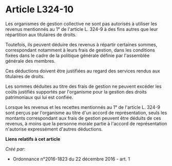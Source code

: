 # Article L324-10

Les organismes de gestion collective ne sont pas autorisés à utiliser les revenus mentionnés au 1° de l'article L. 324-9 à
des fins autres que leur répartition aux titulaires de droits. 

Toutefois, ils peuvent déduire des revenus à répartir certaines sommes, correspondant notamment à leurs frais de gestion,
dans les conditions fixées dans le cadre de la politique générale définie par l'assemblée générale des membres. 

Ces déductions doivent être justifiées au regard des services rendus aux titulaires de droits. 

Les sommes déduites au titre des frais de gestion ne peuvent excéder les coûts justifiés supportés par l'organisme pour la
gestion des droits patrimoniaux qui lui est confiée. 

Lorsque les revenus et les recettes mentionnés au 1° de l'article L. 324-9 sont perçus par l'organisme au titre d'un accord
de représentation, seuls les montants correspondant aux frais de gestion peuvent être déduits de ces revenus, à moins que la
personne morale partie à l'accord de représentation n'autorise expressément d'autres déductions.

**Liens relatifs à cet article**

_Créé par_:

  - Ordonnance n°2016-1823 du 22 décembre 2016 - art. 1
